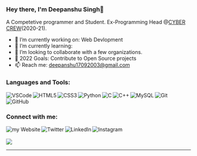 ### Hey there, I'm Deepanshu Singh👋 

A Competetive programmer and Student. Ex-Programming Head @[CYBER CREW](https://cybercrew.sajs.co.in/index.htm)(2020-21). 



- 🔭 I’m currently working on: Web Devlopment
- 🌱 I’m currently learning: 
- 👯 I’m looking to collaborate with a few organizations.
- 🥅 2022 Goals: Contribute to Open Source projects
- 📫 Reach me: deepanshu17092003@gmail.com 


### Languages and Tools:

<img align="left" alt="VSCode" src="https://img.shields.io/badge/Visual%20Studio%20Code-0078d7.svg?style=for-the-badge&logo=visual-studio-code&logoColor=white"/>
<img align="left" alt="HTML5" src="https://img.shields.io/badge/HTML5-E34F26?style=for-the-badge&logo=html5&logoColor=white" />
<img align="left" alt="CSS3" src="https://img.shields.io/badge/CSS3-1572B6?style=for-the-badge&logo=css3&logoColor=white" />
<img align="left" alt="Python" src="https://img.shields.io/badge/python%20-%2314354C.svg?&style=for-the-badge&logo=python&logoColor=white"/>
<img align="left" alt="C" src="https://img.shields.io/badge/C-00599C?style=for-the-badge&logo=c&logoColor=white"/>
<img align="left" alt="C++" src="https://img.shields.io/badge/c++%20-%2300599C.svg?&style=for-the-badge&logo=c%2B%2B&ogoColor=white"/>
<img align="left" alt="MySQL"  src="https://img.shields.io/badge/MySQL-00000F?style=for-the-badge&logo=mysql&logoColor=white"/> 
<img align="left" alt="Git" src="https://img.shields.io/badge/Git-F05032?style=for-the-badge&logo=git&logoColor=white" />
<img align="left" alt="GitHub" src="https://img.shields.io/badge/github%20-%23121011.svg?&style=for-the-badge&logo=github&logoColor=white"/>

<br />

<br />

### Connect with me:

[<img align="left" alt="my Website" src="https://img.shields.io/badge/website-000000?style=for-the-badge&logo=About.me&logoColor=white" />][website]
[<img align="left" alt="Twitter" src="https://img.shields.io/badge/Twitter-1DA1F2?style=for-the-badge&logo=twitter&logoColor=white" />][twitter]
[<img align="left" alt="LinkedIn" src="https://img.shields.io/badge/LinkedIn-0077B5?style=for-the-badge&logo=linkedin&logoColor=white" />][linkedin]
[<img align="left" alt="Instagram" src="https://img.shields.io/badge/Instagram-E4405F?style=for-the-badge&logo=instagram&logoColor=white" />][instagram]

<br />


<br />


<img src="https://github-readme-stats.vercel.app/api?username=singhdeepanshu17&&show_icons=true&title_color=ffffff&icon_color=bb2acf&text_color=daf7dc&bg_color=151515" />


---


[website]: https://https://singhdeepanshu17.github.io
[twitter]: https://twitter.com/s__deepanshu
[instagram]: https://instagram.com/_deepanshu.singh_
[linkedin]: https://linkedin.com/in/deepanshu-singh-32a371210

